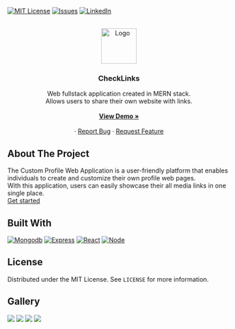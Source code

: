 
[![MIT License][license-shield]][license-url]
[![Issues][issues-shield]][issues-url]
[![LinkedIn][linkedin-shield]][linkedin-url]


<br />
<div align="center">
  <a href="https://github.com/MichalScigalski/check-links-app">
    <img src="https://github.com/MichalScigalski/check-links-app/assets/38386731/f7e7de4d-e31e-40e5-8551-b3be190e56bd" alt="Logo"  height="80">
  </a>

<h3 align="center">CheckLinks</h3>

  <p align="center">
    Web fullstack application created in MERN stack. <br />
    Allows users to share their own website with links.
    <br />
    <br />
    <a href="https://check-links-client.vercel.app/" target="_blank"><strong>View Demo »</strong></a>
    <br />
    <br />
    ·
    <a href="https://github.com/MichalScigalski/check-links-app/issues">Report Bug</a>
    ·
    <a href="https://github.com/MichalScigalski/check-links-app/issues">Request Feature</a>
  </p>
</div>

## About The Project

The Custom Profile Web Application is a user-friendly platform that enables individuals to create and customize their own profile web pages.<br />With this application, users can easily showcase their all media links in one single place. <br />
[Get started](https://check-links-client.vercel.app/)
<br />


## Built With

 [![Mongodb][Mongodb]][Mongodb-url]
 [![Express][Express]][Express-url]
 [![React][React]][React-url]
 [![Node][Node]][Node-url]
<br />

## License

Distributed under the MIT License. See `LICENSE` for more information.
<br />

## Gallery
<img src="https://github.com/MichalScigalski/check-links-app/assets/38386731/3f03babe-f36f-4090-822c-2436834ab7c1" />
<img src="https://github.com/MichalScigalski/check-links-app/assets/38386731/61414890-c2b9-4d58-ae59-2cb52e926684" />
<img src="https://github.com/MichalScigalski/check-links-app/assets/38386731/d553c19b-593e-4055-9093-23b2caf89876" />
<img src="https://github.com/MichalScigalski/check-links-app/assets/38386731/a529d933-41e8-47c0-acbe-ff4faf492ac8" />

[license-shield]: https://img.shields.io/github/license/MichalScigalski/check-links-app.svg?style=for-the-badge
[license-url]: https://github.com/MichalScigalski/check-links-app/blob/master/LICENSE
[issues-shield]: https://img.shields.io/github/issues/MichalScigalski/check-links-app.svg?style=for-the-badge
[issues-url]: https://github.com/MichalScigalski/check-links-app/issues
[linkedin-shield]: https://img.shields.io/badge/-LinkedIn-black.svg?style=for-the-badge&logo=linkedin&colorB=555
[linkedin-url]: https://www.linkedin.com/in/michalscigalski/
[React]: https://img.shields.io/badge/React-20232A?style=for-the-badge&logo=react&logoColor=61DAFB
[React-url]: https://reactjs.org/
[Mongodb]: https://img.shields.io/badge/MongoDB-4EA94B?style=for-the-badge&logo=mongodb&logoColor=white
[Mongodb-url]: https://www.mongodb.com/
[Express]: https://img.shields.io/badge/Express.js-404D59?style=for-the-badge
[Express-url]: https://expressjs.com/
[Node]: https://img.shields.io/badge/Node.js-43853D?style=for-the-badge&logo=node.js&logoColor=white
[Node-url]: https://nodejs.org/en
